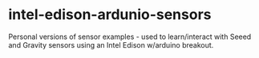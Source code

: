 # intel-edison-ardunio-sensors

Personal versions of sensor examples - used to learn/interact with Seeed and Gravity sensors using an Intel Edison w/arduino breakout.
